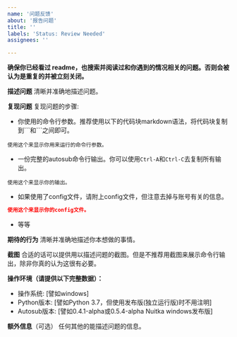 ```yaml
---
name: '问题反馈'
about: '报告问题'
title: ''
labels: 'Status: Review Needed'
assignees: ''

---
```


**确保你已经看过 readme，也搜索并阅读过和你遇到的情况相关的问题。否则会被认为是重复的并被立刻关闭。**

**描述问题**
清晰并准确地描述问题。

**复现问题**
复现问题的步骤:

- 你使用的命令行参数。推荐使用以下的代码块markdown语法，将代码块复制到\`\`\`和\`\`\`之间即可。

```
使用这个来显示你用来运行的命令行参数。
```

- 一份完整的autosub命令行输出。你可以使用`Ctrl-A`和`Ctrl-C`去复制所有输出。

```
使用这个来显示你的输出。
```

- 如果使用了config文件，请附上config文件，但注意去掉与账号有关的信息。

```json
使用这个来显示你的config文件。
```

- 等等

**期待的行为**
清晰并准确地描述你本想做的事情。

**截图**
合适的话可以提供用以描述问题的截图。但是不推荐用截图来展示命令行输出，除非你真的认为这很有必要。

**操作环境（请提供以下完整数据）：**

- 操作系统: [譬如windows]
- Python版本: [譬如Python 3.7，但使用发布版(独立运行版)时不用注明]
- Autosub版本: [譬如0.4.1-alpha或0.5.4-alpha Nuitka windows发布版]

**额外信息**（可选）
任何其他的能描述问题的信息。
